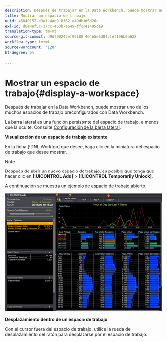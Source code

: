 ```yaml
---
description: Después de trabajar en la Data Workbench, puede mostrar uno de los muchos espacios de trabajo preconfigurados con Data Workbench.
title: Mostrar un espacio de trabajo
uuid: 45840157-e3a1-4ad9-8f62-a49db3d6d26c
exl-id: d0e4ef5c-37cc-463b-a649-ffcc41495ca9
translation-type: tm+mt
source-git-commit: d9df90242ef96188f4e4b5e6d04cfef196b0a628
workflow-type: tm+mt
source-wordcount: '120'
ht-degree: 5%

---
```


# Mostrar un espacio de trabajo{#display-a-workspace}

Después de trabajar en la Data Workbench, puede mostrar uno de los muchos espacios de trabajo preconfigurados con Data Workbench.

La barra lateral es una función persistente del espacio de trabajo, a menos que la oculte. Consulte [Configuración de la barra lateral](../../../home/c-get-started/c-config-sidebar.md#concept-41db771b302e43018e5a9daa40b397e6).

**Visualización de un espacio de trabajo existente**

En la ficha [!DNL Worktop] que desee, haga clic en la miniatura del espacio de trabajo que desee mostrar.

>[!NOTE]
>
>Después de abrir un nuevo espacio de trabajo, es posible que tenga que hacer clic en **[!UICONTROL Add]** > **[!UICONTROL Temporarily Unlock]**.

A continuación se muestra un ejemplo de espacio de trabajo abierto.

![](assets/client-dis.png)

**Desplazamiento dentro de un espacio de trabajo**

Con el cursor fuera del espacio de trabajo, utilice la rueda de desplazamiento del ratón para desplazarse por el espacio de trabajo.
